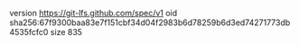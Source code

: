 version https://git-lfs.github.com/spec/v1
oid sha256:67f9300baa83e7f151cbf34d04f2983b6d78259b6d3ed74271773db4535fcfc0
size 835
